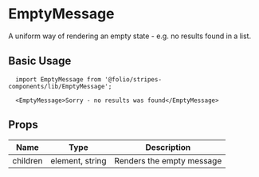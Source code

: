 # EmptyMessage
A uniform way of rendering an empty state - e.g. no results found in a list.

## Basic Usage
```
  import EmptyMessage from '@folio/stripes-components/lib/EmptyMessage';

  <EmptyMessage>Sorry - no results was found</EmptyMessage>
```

## Props
Name | Type | Description
-- | -- | --
children | element, string | Renders the empty message
